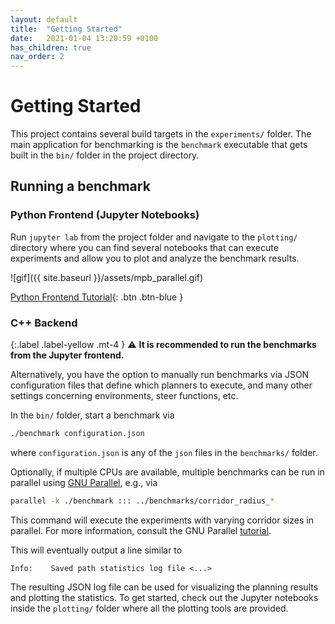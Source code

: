 ```yaml
---
layout: default
title:  "Getting Started"
date:   2021-01-04 13:20:59 +0100
has_children: true
nav_order: 2
---
```


# Getting Started

This project contains several build targets in the `experiments/` folder.
The main application for benchmarking is the `benchmark` executable that gets built
in the `bin/` folder in the project directory.

## Running a benchmark

### Python Frontend (Jupyter Notebooks)

Run `jupyter lab` from the project folder and navigate to the `plotting/` directory where you can find several notebooks that can execute experiments and allow you to plot and analyze the benchmark results.

![gif]({{ site.baseurl }}/assets/mpb_parallel.gif)

[Python Frontend Tutorial](frontend){: .btn .btn-blue }

### C++ Backend

{:.label .label-yellow .mt-4  }
⚠ **It is recommended to run the benchmarks from the Jupyter frontend.**

Alternatively, you have the option to manually run benchmarks via JSON configuration files that define which planners to execute, and many other settings concerning environments, steer functions, etc.

In the `bin/` folder, start a benchmark via
```bash
./benchmark configuration.json
```
where `configuration.json` is any of the `json` files in the `benchmarks/` folder.

Optionally, if multiple CPUs are available, multiple benchmarks can be run in parallel
using [GNU Parallel](https://www.gnu.org/software/parallel/), e.g., via
```bash
parallel -k ./benchmark ::: ../benchmarks/corridor_radius_*
```
This command will execute the experiments with varying corridor sizes in parallel.
For more information, consult the GNU Parallel [tutorial](https://www.gnu.org/software/parallel/parallel_tutorial.html).


This will eventually output a line similar to
```
Info:    Saved path statistics log file <...>
```

The resulting JSON log file can be used for visualizing the planning results and plotting
the statistics. To get started, check out the Jupyter notebooks inside the `plotting/` folder 
where all the plotting tools are provided.

